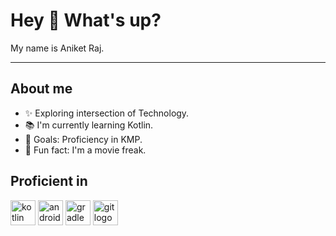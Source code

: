 # Hey 👋 What's up?

My name is Aniket Raj.

---

## About me

- ✨ Exploring intersection of Technology.
- 📚 I'm currently learning Kotlin.
- 🎯 Goals: Proficiency in KMP.
- 🎲 Fun fact: I'm a movie freak.

## Proficient in

  <img src="https://cdn.jsdelivr.net/gh/devicons/devicon/icons/kotlin/kotlin-original.svg" height="40" alt="kotlin logo"  />
  <img src="https://cdn.jsdelivr.net/gh/devicons/devicon/icons/android/android-original.svg" height="40" alt="android logo"  />
  <img src="https://cdn.jsdelivr.net/gh/devicons/devicon/icons/gradle/gradle-original.svg" height="40" alt="gradle logo"  />
  <img src="https://cdn.jsdelivr.net/gh/devicons/devicon/icons/git/git-original.svg" height="40" alt="git logo"  />
